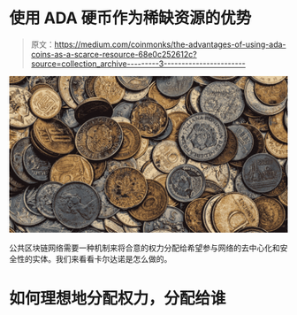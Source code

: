 # 使用 ADA 硬币作为稀缺资源的优势

> 原文：<https://medium.com/coinmonks/the-advantages-of-using-ada-coins-as-a-scarce-resource-68e0c252612c?source=collection_archive---------3----------------------->

![](img/d5dc95afedafd9116e39b69ed49895fe.png)

公共区块链网络需要一种机制来将合意的权力分配给希望参与网络的去中心化和安全性的实体。我们来看看卡尔达诺是怎么做的。

# **如何理想地分配权力，分配给谁**